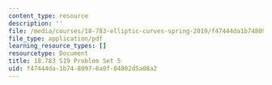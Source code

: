 ```yaml
---
content_type: resource
description: ''
file: /media/courses/18-783-elliptic-curves-spring-2019/f47444da1b7480978a0f04802d5a08a2_MIT18_783S19_pset5.pdf
file_type: application/pdf
learning_resource_types: []
resourcetype: Document
title: 18.783 S19 Problem Set 5
uid: f47444da-1b74-8097-8a0f-04802d5a08a2
---
```

